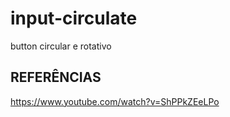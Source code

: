 # input-circulate
button circular  e rotativo

## REFERÊNCIAS
https://www.youtube.com/watch?v=ShPPkZEeLPo

